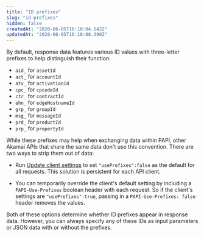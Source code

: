 ```yaml
---
title: "ID prefixes"
slug: "id-prefixes"
hidden: false
createdAt: "2020-06-05T16:10:04.642Z"
updatedAt: "2020-06-05T16:10:08.390Z"
---
```

By default, response data features various ID values with three-letter
prefixes to help distinguish their function:

- `aid_` for `assetId`
- `act_` for `accountId`
- `atv_` for `activationId`
- `cpc_` for `cpcodeId`
- `ctr_` for `contractId`
- `ehn_` for `edgeHostnameId`
- `grp_` for `groupId`
- `msg_` for `messageId`
- `prd_` for `productId`
- `prp_` for `propertyId`

While these prefixes may help when exchanging data within PAPI, other
Akamai APIs that share the same data don't use this convention.
There are two ways to strip them out of data:

- Run [Update client settings](#putclientsettings) to set
`"usePrefixes":false` as the default for all requests. This solution
is persistent for each API client.

- You can temporarily override the client's default setting by
including a `PAPI-Use-Prefixes` boolean header with each request. So
if the client's settings are `"usePrefixes":true`, passing in a
`PAPI-Use-Prefixes: false` header removes the values.

Both of these options determine whether ID prefixes appear in response
data. However, you can always specify any of these IDs as input
parameters or JSON data with or without the prefixes.